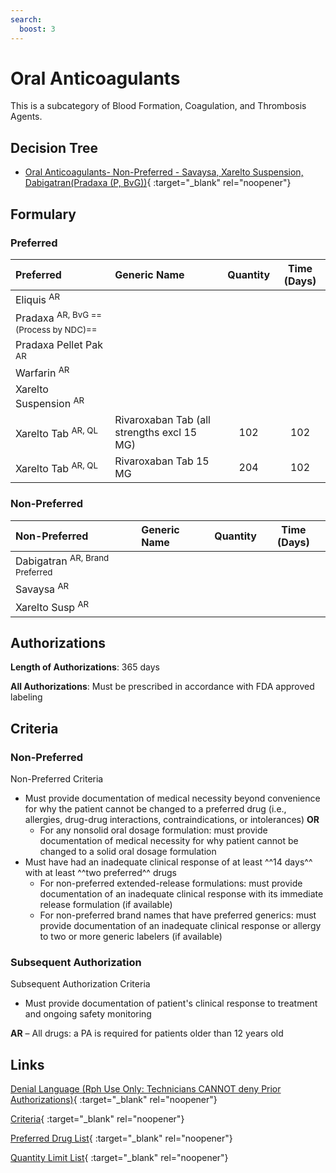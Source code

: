 ```yaml
---
search:
  boost: 3
---
```


# Oral Anticoagulants

This is a subcategory of Blood Formation, Coagulation, and Thrombosis Agents.

## Decision Tree

- [Oral Anticoagulants- Non-Preferred - Savaysa, Xarelto Suspension, Dabigatran(Pradaxa (P, BvG))](https://forms.office.com/Pages/ResponsePage.aspx?id=nPhjxpvvj0G9PUHkbAzgaN9UYz8EqmlIs3_TYn4TbXBUMldPQklWQlQxSkJXWldUWUxVQUwyTUo2NiQlQCN0PWcu){ :target="_blank" rel="noopener"}

## Formulary

### Preferred

| Preferred                                   | Generic Name                               | Quantity | Time (Days) |
|:--------------------------------------------|:-------------------------------------------|:--------:|:-----------:|
| Eliquis <sup>AR</sup>                                    |                                            |          |             |
| Pradaxa <sup>AR, BvG ==(Process by NDC)==</sup> |                                            |          |             |
| Pradaxa Pellet Pak <sup>AR</sup>                          |                                            |          |             |
| Warfarin <sup>AR</sup>                                    |                                            |          |             |
| Xarelto Suspension <sup>AR</sup>                          |                                            |          |             |
| Xarelto Tab <sup>AR, QL</sup>                   | Rivaroxaban Tab (all strengths excl 15 MG) |   102    |     102     |
| Xarelto Tab <sup>AR, QL</sup>                   | Rivaroxaban Tab 15 MG                      |   204    |     102     |

### Non-Preferred

| Non-Preferred                                                                         | Generic Name | Quantity | Time (Days) |
|:--------------------------------------------------------------------------------------|:-------------|:--------:|:-----------:|
| <span title = "Brand Preferred: Pradaxa">Dabigatran</span> <sup>AR, Brand Preferred</sup> |              |          |             |
| Savaysa <sup>AR</sup>                                                                               |              |          |             |
| Xarelto Susp <sup>AR</sup>                                                                          |              |          |             |

## Authorizations

**Length of Authorizations**: 365 days

**All Authorizations**: Must be prescribed in accordance with FDA approved labeling

## Criteria

### Non-Preferred

Non-Preferred Criteria

- Must provide documentation of medical necessity beyond convenience for why the patient cannot be changed to a preferred drug (i.e., allergies, drug-drug interactions, contraindications, or intolerances) **OR**
    - For any nonsolid oral dosage formulation: must provide documentation of medical necessity for why patient cannot be changed to a solid oral dosage formulation
- Must have had an inadequate clinical response of at least ^^14 days^^ with at least ^^two preferred^^ drugs
    - For non-preferred extended-release formulations: must provide documentation of an inadequate clinical response with its immediate release formulation (if available)
    - For non-preferred brand names that have preferred generics: must provide documentation of an inadequate clinical response or allergy to two or more generic labelers (if available)

### Subsequent Authorization

Subsequent Authorization Criteria

- Must provide documentation of patient's clinical response to treatment and ongoing safety monitoring

**AR** – All drugs: a PA is required for patients older than 12 years old


## Links

[Denial Language (Rph Use Only: Technicians CANNOT deny Prior Authorizations)](https://mygainwell-my.sharepoint.com.mcas.ms/:w:/r/personal/rachel_carpenter_gainwelltechnologies_com/_layouts/15/Doc.aspx?sourcedoc=%7BCD777F63-7F18-4713-8D6A-B043BEE631F5%7D&file=Denial%20Language%20Updated%2009112023.docx&action=embedview&mobileredirect=true&wdStartOn=11&cid=f4472ece-6d4f-4694-b0c5-c150a2f53fea){ :target="_blank" rel="noopener"}

[Criteria](https://medicaid.ohio.gov/static/PHM/drug-coverage/20231001+UPDL+Criteria+_v2.FINAL.pdf#page=17){ :target="_blank" rel="noopener"}

[Preferred Drug List](https://medicaid.ohio.gov/static/PHM/drug-coverage/20231001_UPDL_V2.FINAL.hyperlinks_added.pdf#page=10){ :target="_blank" rel="noopener"}

[Quantity Limit List](https://spbm.medicaid.ohio.gov/SPDocumentLibrary/DocumentLibrary/UPDL/Quantity%20Limits.pdf){ :target="_blank" rel="noopener"}
